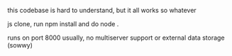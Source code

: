 this codebase is hard to understand, but it all works so whatever

js clone, run npm install and do node .

runs on port 8000 usually, no multiserver support or external data storage (sowwy)